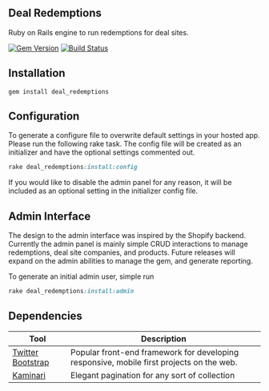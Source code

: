 ## Deal Redemptions

Ruby on Rails engine to run redemptions for deal sites.

[![Gem Version](https://badge.fury.io/rb/deal_redemptions.svg)](http://badge.fury.io/rb/deal_redemptions)
[![Build Status](https://travis-ci.org/iamcutler/deal-redemptions.svg?branch=master)](https://travis-ci.org/iamcutler/deal-redemptions)

## Installation
```gem
gem install deal_redemptions
```

## Configuration
To generate a configure file to overwrite default settings in your hosted app. Please run the following rake task. The config file will be created as an initializer and have the optional settings commented out.

```rake
rake deal_redemptions:install:config
```

If you would like to disable the admin panel for any reason, it will be included as an optional setting in the initializer config file.

## Admin Interface
The design to the admin interface was inspired by the Shopify backend. Currently the admin panel is mainly simple CRUD interactions to manage redemptions, deal site companies, and products. Future releases will expand on the admin abilities to manage the gem, and generate reporting.

To generate an initial admin user, simple run
```rake
rake deal_redemptions:install:admin
```

## Dependencies
Tool                  | Description
--------------------- | -----------
[Twitter Bootstrap]   | Popular front-end framework for developing responsive, mobile first projects on the web.
[Kaminari]            | Elegant pagination for any sort of collection


[Twitter Bootstrap]: http://getbootstrap.com
[Kaminari]: https://github.com/amatsuda/kaminari
